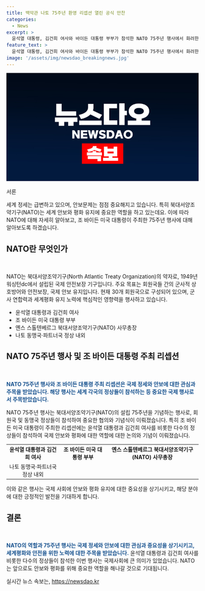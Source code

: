 ```yaml
---
title: 백악관 나토 75주년 환영 리셉션 열린 공식 만찬
categories:
  - News
excerpt: >
  윤석열 대통령, 김건희 여사와 바이든 대통령 부부가 참석한 NATO 75주년 행사에서 화려한 만찬 리셉션 개최
feature_text: >
  윤석열 대통령, 김건희 여사와 바이든 대통령 부부가 참석한 NATO 75주년 행사에서 화려한 만찬 리셉션 개최
image: '/assets/img/newsdao_breakingnews.jpg'
---
```


<p><img src="/assets/img/newsdao_breakingnews.jpg" alt="pcversion 속보" /></p>

<p>서론  </p>

<p>세계 정세는 급변하고 있으며, 안보문제는 점점 중요해지고 있습니다. 특히 북대서양조약기구(NATO)는 세계 안보와 평화 유지에 중요한 역할을 하고 있는데요. 이에 따라 NATO에 대해 자세히 알아보고, 조 바이든 미국 대통령이 주최한 75주년 행사에 대해 알아보도록 하겠습니다.</p>

<h2 data-ke-size="size26">NATO란 무엇인가</h2>

<p data-ke-size="size16">&nbsp;</p>

<p>NATO는 북대서양조약기구(North Atlantic Treaty Organization)의 약자로, 1949년 워싱턴dc에서 설립된 국제 안전보장 기구입니다. 주요 목표는 회원국들 간의 군사적 상호방어와 안전보장, 국제 안보 유지입니다. 현재 30개 회원국으로 구성되어 있으며, 군사 연합력과 세계평화 유지 노력에 핵심적인 영향력을 행사하고 있습니다.</p>

<ul>
<li>윤석열 대통령과 김건희 여사</li>
<li>조 바이든 미국 대통령 부부</li>
<li>옌스 스톨텐베르그 북대서양조약기구(NATO) 사무총장</li>
<li>나토 동맹국·파트너국 정상 내외</li>
</ul>

<h2 data-ke-size="size26">NATO 75주년 행사 및 조 바이든 대통령 주최 리셉션</h2>

<p data-ke-size="size16">&nbsp;</p>

<p><b><span style="color: #1a5490;">NATO 75주년 행사와 조 바이든 대통령 주최 리셉션은 국제 정세와 안보에 대한 관심과 주목을 받았습니다. 해당 행사는 세계 각국의 정상들이 참석하는 등 중요한 국제 행사로서 주목받았습니다.</span></b></p>

<p>NATO 75주년 행사는 북대서양조약기구(NATO)의 설립 75주년을 기념하는 행사로, 회원국 및 동맹국 정상들이 참석하여 중요한 협의와 기념식이 이뤄졌습니다. 특히 조 바이든 미국 대통령이 주최한 리셉션에는 윤석열 대통령과 김건희 여사를 비롯한 다수의 정상들이 참석하여 국제 안보와 평화에 대한 역할에 대한 논의와 기념이 이뤄졌습니다.</p>

<table>
  <tr>
    <td style="text-align: center; height: 17px;"><b>윤석열 대통령과 김건희 여사</b></td>
    <td style="text-align: center; height: 17px;"><b>조 바이든 미국 대통령 부부</b></td>
    <td style="text-align: center; height: 17px;"><b>옌스 스톨텐베르그 북대서양조약기구(NATO) 사무총장</b></td>
  </tr>
  <tr>
    <td style="text-align: center; height: 17px;">나토 동맹국·파트너국 정상 내외</td>
    <td style="text-align: center;">&nbsp;</td>
    <td style="text-align: center;">&nbsp;</td>
  </tr>
</table>

<p>이와 같은 행사는 국제 사회에 안보와 평화 유지에 대한 중요성을 상기시키고, 해당 분야에 대한 긍정적인 발전을 기대하게 합니다.</p>

<h2 data-ke-size="size26">결론</h2>

<p data-ke-size="size16">&nbsp;</p>

<p><b><span style="color: #1a5490;">NATO의 역할과 75주년 행사는 국제 정세와 안보에 대한 관심과 중요성을 상기시키고, 세계평화와 안전을 위한 노력에 대한 주목을 받았습니다.</span></b> 윤석열 대통령과 김건희 여사를 비롯한 다수의 정상들이 참석한 이번 행사는 국제사회에 큰 의미가 있었습니다. NATO는 앞으로도 안보와 평화를 위해 중요한 역할을 해나갈 것으로 기대됩니다.</p>
실시간 뉴스 속보는, <a href="https://newsdao.kr" rel="dofollow">https://newsdao.kr</a>


